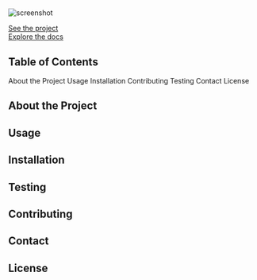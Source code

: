 #

![screenshot]()

[See the project]()  
[Explore the docs]()

## Table of Contents

About the Project
Usage
Installation
Contributing
Testing
Contact
License

## About the Project

## Usage

## Installation

## Testing

## Contributing

## Contact

## License
